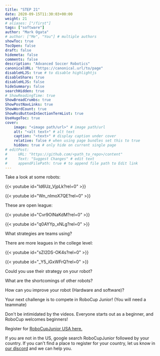 ```yaml
---
title: "STEP 21"
date: 2020-09-15T11:30:03+00:00
weight: 21
# aliases: ["/first"]
tags: ["software"]
author: "Mark Ogata"
# author: ["Me", "You"] # multiple authors
showToc: true
TocOpen: false
draft: false
hidemeta: false
comments: false
description: "Advanced Soccer Robotics"
canonicalURL: "https://canonical.url/to/page"
disableHLJS: true # to disable highlightjs
disableShare: true
disableHLJS: false
hideSummary: false
searchHidden: true
# ShowReadingTime: true
ShowBreadCrumbs: true
ShowPostNavLinks: true
ShowWordCount: true
ShowRssButtonInSectionTermList: true
UseHugoToc: true
cover:
    image: "<image path/url>" # image path/url
    alt: "<alt text>" # alt text
    caption: "<text>" # display caption under cover
    relative: false # when using page bundles set this to true
    hidden: true # only hide on current single page
# editPost:
#     URL: "https://github.com/<path_to_repo>/content"
#     Text: "Suggest Changes" # edit text
#     appendFilePath: true # to append file path to Edit link
---
```


Take a look at some robots:

{{< youtube id="Id6Uz_VjpLk?rel=0" >}}

{{< youtube id="Wn_nImoX7QE?rel=0" >}}

These are open league:

{{< youtube id="Cvr9OlNaKdM?rel=0" >}}

{{< youtube id="q0AYYp_xNLg?rel=0" >}}

What strategies are teams using? 

There are more leagues in the college level:

{{< youtube id="sZI2DS-OK4s?rel=0" >}}

{{< youtube id="_Y5_iGxWFrQ?rel=0" >}}

Could you use their strategy on your robot?

What are the shortcomings of other robots?

How can you improve your robot (Hardware and software)?

Your next challenge is to compete in RoboCup Junior! (You will need a teammate)

Don't be intimidated by the videos. Everyone starts out as a beginner, and RoboCup welcomes beginners!

Register for [RoboCupJunior USA here.](http://www.robocupjunior.us/)

If you are not in the US, google search RoboCupJunior followed by your country. If you can't find a place to register for your country, let us know in [our discord](https://discord.gg/TEpPBN6myj) and we can help you.











